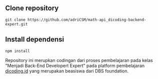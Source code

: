 ## Clone repository

```
git clone https://github.com/adriCSM/math-api_dicoding-backend-expert.git
```

## Install dependensi

```
npm install
```

Repository ini merupkan codingan dari proses pembelajaran pada kelas "Menjadi Back-End Developert Expert" pada platform pembelajaran [dicoding.id](https://dicoding.id) yang merupakan beasiswa dari DBS foundation.
